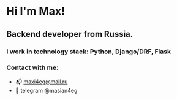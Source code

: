 # Hi I'm Max!
## Backend developer from Russia.
### I work in technology stack: Python, Django/DRF, Flask
### Contact with me:
- 📬 maxi4eg@mail.ru
- 💬 telegram @masian4eg
